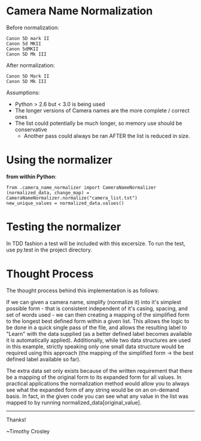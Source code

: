Camera Name Normalization
=====

Before normalization:

    Canon 5D mark II
    Canon 5d MKII
    Canon 5dMKII
    Canon 5D Mk III

After normalization:

    Canon 5D Mark II
    Canon 5D Mk III

Assumptions:

 - Python > 2.6 but < 3.0 is being used
 - The longer versions of Camera names are the more complete / correct ones
 - The list could potentially be much longer, so memory use should be conservative
    - Another pass could always be ran AFTER the list is reduced in size.


Using the normalizer
===================

**from within Python**:

    from .camera_name_normalizer import CameraNameNormalizer
    (normalized_data, change_map) = CameraNameNormalizer.normalize("camera_list.txt")
    new_unique_values = normalized_data.values()


Testing the normalizer
===================

In TDD fashion a test will be included with this excersize. To run the test, use py.test in the project directory.



Thought Process
===================

The thought process behind this implementation is as follows:

If we can given a camera name, simplify (normalize it) into it's simplest possible form - that is consistent
independent of it's casing, spacing, and set of words used - we can then creating a mapping of the simplified form
to the longest best defined form within a given list. This allows the logic to be done in a quick single pass of the
file, and allows the resulting label to "Learn" with the data supplied (as a better defined label becomes available
it is automatically applied). Additionally, while two data structures are used in this example, strictly speaking only
one small data structure would be required using this approach (the mapping of the simplified form -> the best defined
label available so far).

The extra data set only exists because of the written requirement that there be a mapping of the original
form to its expanded form for all values. In practical applications the normalization method would allow you to
always see what the expanded form of any string would be on an on-demand basis. In fact, in the given code you can
see what any value in the list was mapped to by running normalized_data[original_value].

__________________________________________

Thanks!

~Timothy Crosley
